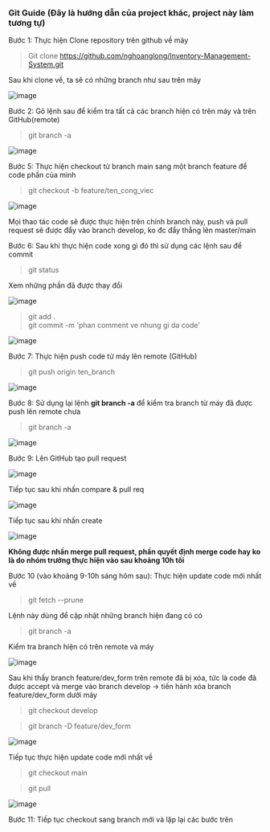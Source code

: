 
### Git Guide (Đây là hướng dẫn của project khác, project này làm tương tự)
Bước 1: Thực hiện Clone repository trên github về máy
> Git clone https://github.com/nghoanglong/Inventory-Management-System.git

Sau khi clone về, ta sẽ có những branch như sau trên máy

![image](https://user-images.githubusercontent.com/43443323/112078100-5ca8bf80-8bb0-11eb-916e-4a7fdeb5862a.png)

Bước 2: Gõ lệnh sau để kiểm tra tất cả các branch hiện có trên máy và trên GitHub(remote)

> git branch -a

![image](https://user-images.githubusercontent.com/43443323/112078214-95489900-8bb0-11eb-84d0-5caf8d2e392e.png)

Bước 5: Thực hiện checkout từ branch main sang một branch feature để code phần của mình

> git checkout -b feature/ten_cong_viec

![image](https://user-images.githubusercontent.com/43443323/112078741-86aeb180-8bb1-11eb-948a-89ae7bb22940.png)

Mọi thao tác code sẽ được thực hiện trên chính branch này, push và pull request sẽ được đẩy vào branch develop, ko đc đẩy thẳng lên master/main

Bước 6: Sau khi thực hiện code xong gì đó thì sử dụng các lệnh sau để commit
> git status

Xem những phần đã được thay đổi

![image](https://user-images.githubusercontent.com/43443323/112079204-51ef2a00-8bb2-11eb-9a0e-1925fe8385a6.png)

> git add .  
> git commit -m 'phan comment ve nhung gi da code'

![image](https://user-images.githubusercontent.com/43443323/112079284-7a772400-8bb2-11eb-8f04-c0c1ce00d3f5.png)

Bước 7: Thực hiện push code từ máy lên remote (GitHub)

> git push origin ten_branch

![image](https://user-images.githubusercontent.com/43443323/112079418-b3af9400-8bb2-11eb-9cb4-1a2ca3cdf308.png)

Bước 8: Sử dụng lại lệnh **git branch -a** để kiểm tra branch từ máy đã được push lên remote chưa

> git branch -a

![image](https://user-images.githubusercontent.com/43443323/112079579-038e5b00-8bb3-11eb-8f64-c3f5acf2cf45.png)

Bước 9: Lên GitHub tạo pull request

![image](https://user-images.githubusercontent.com/43443323/112079678-2d478200-8bb3-11eb-8c81-9893f1378c88.png)

Tiếp tục sau khi nhấn compare & pull req

![image](https://user-images.githubusercontent.com/43443323/112079894-8adbce80-8bb3-11eb-9549-4022fea5afba.png)

Tiếp tục sau khi nhấn create

![image](https://user-images.githubusercontent.com/43443323/112079975-b3fc5f00-8bb3-11eb-84e9-5ec359dc01fe.png)

**Không được nhấn merge pull request, phần quyết định merge code hay ko là do nhóm trưởng thực hiện vào sau khoảng 10h tối**

Bước 10 (vào khoảng 9-10h sáng hôm sau): Thực hiện update code mới nhất về

> git fetch --prune

Lệnh này dùng để cập nhật những branch hiện đang có có

> git branch -a

Kiểm tra branch hiện có trên remote và máy

![image](https://user-images.githubusercontent.com/43443323/112080286-469cfe00-8bb4-11eb-8211-3f32c6825a54.png)

Sau khi thấy branch feature/dev_form trên remote đã bị xóa, tức là code đã được accept và merge vào branch develop -> tiến hành xóa branch feature/dev_form dưới máy

> git checkout develop 

> git branch -D feature/dev_form

![image](https://user-images.githubusercontent.com/43443323/112080672-fe321000-8bb4-11eb-9815-e8f729ae9a16.png)

Tiếp tục thực hiện update code mới nhất về

> git checkout main

> git pull

![image](https://user-images.githubusercontent.com/43443323/112080837-3cc7ca80-8bb5-11eb-879f-012c437173f0.png)

Bước 11: Tiếp tục checkout sang branch mới và lặp lại các bước trên
